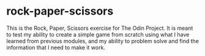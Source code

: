# rock-paper-scissors

This is the Rock, Paper, Scissors exercise for The Odin Project. It is meant to test my ability to create a simple game from scratch using what I have learned from previous modules, and my ability to problem solve and find the information that I need to make it work.